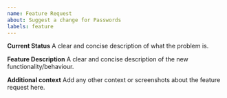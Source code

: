 ```yaml
---
name: Feature Request
about: Suggest a change for Passwords
labels: feature
---
```


<!--
If you have **QUESTIONS** or need **SUPPORT**, please ask in the forum.
 -> https://help.nextcloud.com/c/apps/passwords
 or look into the **MANUAL**
 -> https://git.mdns.eu/nextcloud/passwords/wikis/home

If you want to request a feature for the **BROWSER EXTENSION**, there is another repository for that
 -> https://github.com/marius-wieschollek/passwords-webextension
-->


**Current Status**
A clear and concise description of what the problem is.

**Feature Description**
A clear and concise description of the new functionality/behaviour.

**Additional context**
Add any other context or screenshots about the feature request here.